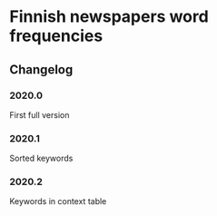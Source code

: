 # Finnish newspapers word frequencies

## Changelog

### 2020.0

First full version

### 2020.1

Sorted keywords

### 2020.2

Keywords in context table